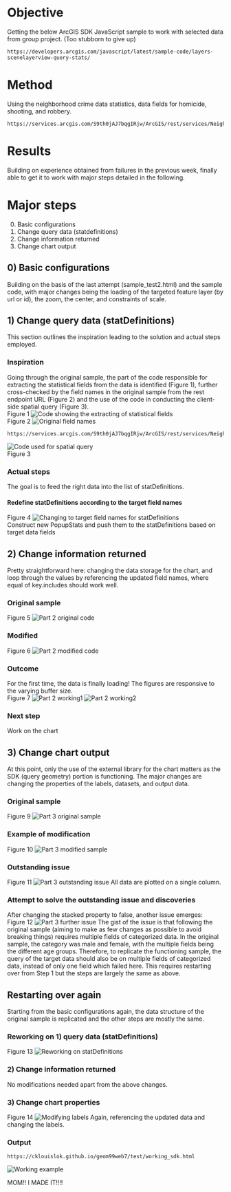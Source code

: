 # Objective 
Getting the below ArcGIS SDK JavaScript sample to work with selected data from group project. (Too stubborn to give up)

```
https://developers.arcgis.com/javascript/latest/sample-code/layers-scenelayerview-query-stats/
```

# Method
Using the neighborhood crime data statistics, data fields for homicide, shooting, and robbery.
```
https://services.arcgis.com/S9th0jAJ7bqgIRjw/ArcGIS/rest/services/Neighbourhood_Crime_Rates_Open_Data/FeatureServer/0
```

# Results
Building on experience obtained from failures in the previous week, finally able to get it to work with major steps detailed in the following.

# Major steps
0) Basic configurations 
1) Change query data (statdefinitions)
2) Change information returned
3) Change chart output


## 0) Basic configurations
Building on the basis of the last attempt (sample_test2.html) and the sample code, with major changes being the loading of the targeted feature layer (by url or id), the zoom, the center, and constraints of scale.


## 1) Change query data (statDefinitions)
This section outlines the inspiration leading to the solution and actual steps employed.

### Inspiration 
Going through the original sample, the part of the code responsible for extracting the statistical fields from the data is identified (Figure 1), further cross-checked by the field names in the original sample from the rest endpoint URL (Figure 2) and the use of the code in conducting the client-side spatial query (Figure 3).\
Figure 1
![Code showing the extracting of statistical fields](11_1.png "Pic 1")\
Figure 2
![Original field names](11_2.png "Pic 2")
```
https://services.arcgis.com/S9th0jAJ7bqgIRjw/ArcGIS/rest/services/Neighbourhood_Crime_Rates_Open_Data/FeatureServer/0)
```
![Code used for spatial query](11_3.png "Pic 3")\
Figure 3

### Actual steps
The goal is to feed the right data into the list of statDefinitions. 

#### Redefine statDefinitions according to the target field names
Figure 4
![Changing to target field names for statDefinitions](11_4.png "Pic 4")\
Construct new PopupStats and push them to the statDefinitions based on target data fields


## 2) Change information returned
Pretty straightforward here: changing the data storage for the chart, and loop through the values by referencing the updated field names, where equal of key.includes should work well.

### Original sample
Figure 5
![Part 2 original code](11_5.png "Pic 5")

### Modified
Figure 6
![Part 2 modified code](11_6.png "Pic 6")

### Outcome
For the first time, the data is finally loading! The figures are responsive to the varying buffer size.\
Figure 7
![Part 2 working1](11_7.png "Pic 7")
![Part 2 working2](11_8.png "Pic 8")

### Next step
Work on the chart 


## 3) Change chart output
At this point, only the use of the external library for the chart matters as the SDK (query geometry) portion is functioning. The major changes are changing the properties of the labels, datasets, and output data. 

### Original sample
Figure 9
![Part 3 original sample](11_9.png "Pic 9")

### Example of modification 
Figure 10
![Part 3 modified sample](11_10.png "Pic 10")

### Outstanding issue 
Figure 11
![Part 3 outstanding issue](11_11.png "Pic 11")
All data are plotted on a single column.

### Attempt to solve the outstanding issue and discoveries
After changing the stacked property to false, another issue emerges:\
Figure 12
![Part 3 further issue](11_12.png "Pic 12")
The gist of the issue is that following the original sample (aiming to make as few changes as possible to avoid breaking things) requires multiple fields of categorized data. In the original sample, the category was male and female, with the multiple fields being the different age groups. Therefore, to replicate the functioning sample, the query of the target data should also be on multiple fields of categorized data, instead of only one field which failed here. This requires restarting over from Step 1 but the steps are largely the same as above.


## Restarting over again
Starting from the basic configurations again, the data structure of the original sample is replicated and the other steps are mostly the same.

### Reworking on 1) query data (statDefinitions)
Figure 13
![Reworking on statDefinitions](11_13.png "Pic 13")

### 2) Change information returned
No modifications needed apart from the above changes.

### 3) Change chart properties
Figure 14
![Modifying labels](11_14.png "Pic 14")
Again, referencing the updated data and changing the labels.

### Output
```
https://cklouislok.github.io/geom99web7/test/working_sdk.html
```
![Working example](11_15.png "Pic 15")


MOM!! I MADE IT!!!!












